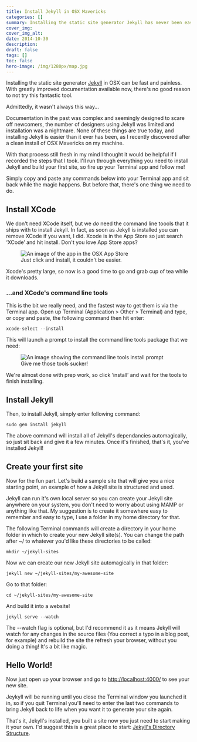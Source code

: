 ```yaml
---
title: Install Jekyll in OSX Mavericks
categories: [] 
summary: Installing the static site generator Jekyll has never been easier, this short tutorial will have you up an running in no time at all.
cover_img:
cover_img_alt:
date: 2014-10-30
description:
draft: false
tags: []
toc: false
hero-image: /img/1280px/map.jpg
---
```


Installing the static site generator <a href="http://jekyllrb.com/">Jekyll</a> in OSX can be fast and painless. With greatly improved documentation available now, there's no good reason to not try this fantastic tool.

Admittedly, it wasn't always this way…

Documentation in the past was complex and seemingly designed to scare off newcomers, the number of designers using Jekyll was limited and installation was a nightmare. None of these things are true today, and installing Jekyll is easier than it ever has been, as I recently discovered after a clean install of OSX Mavericks on my machine.

With that process still fresh in my mind I thought it would be helpful if I recorded the steps that I took. I'll run through everything you need to install Jekyll and build your first site, so fire up your Terminal app and follow me!

Simply copy and paste any commands below into your Terminal app and sit back while the magic happens. But before that, there's one thing we need to do.

## Install XCode

We don't need XCode itself, but we *do* need the command line toools that it ships with to install Jekyll. In fact, as soon as Jekyll is installed you can remove XCode if you want, I did. Xcode is  in the App Store so just search ‘XCode’ and hit install. Don't you love App Store apps?

<figure><img src="/img/xcode-on-appstore.jpg" alt="An image of the app in the OSX App Store">
<figcaption>Just click and install, it couldn't be easier.</figcaption>
</figure>

Xcode's pretty large, so now is a good time to go and grab cup of tea while it downloads.

### …and XCode's command line tools

This is the bit we really need, and the fastest way to get them is via the Terminal app. Open up Terminal (Application > Other > Terminal) and type, or copy and paste, the following command then hit enter:

	xcode-select --install

This will launch a prompt to install the command line tools package that we need:

<figure><img src="/img/commandline-tools-install.jpg" alt="An image showing the command line tools install prompt">
<figcaption>Give me those tools sucker!</figcaption>
</figure>

We're almost done with prep work, so click ‘install’ and wait for the tools to finish installing.

## Install Jekyll

Then, to install Jekyll, simply enter following command:

	sudo gem install jekyll

The above command will install all of Jekyll's dependancies automagically, so just sit back and give it a few minutes. Once it's finished, that's it, you've installed Jekyll!

## Create your first site

Now for the fun part. Let's build a sample site that will give you a nice starting point, an example of how a Jekyll site is structured and used.

Jekyll can run it's own local server so you can create your Jekyll site anywhere on your system, you don't need to worry about using MAMP or anything like that. My suggestion is to create it somewhere easy to remember and easy to type, I use a folder in my home directory for that.

The following Terminal commands will create a directory in your home folder in which to create your new Jekyll site(s). You can change the path after ~/ to whatever you'd like these directories to be called:

	mkdir ~/jekyll-sites

Now we can create our new Jekyll site automagically in that folder:

	jekyll new ~/jekyll-sites/my-awesome-site

Go to that folder:

	cd ~/jekyll-sites/my-awesome-site

And build it into a website!

	jekyll serve --watch

The --watch flag is optional, but I'd recommend it as it means Jekyll will watch for any changes in the source files (You correct a typo in a blog post, for example) and rebuild the site the refresh your browser, without you doing a thing! It's a bit like magic.

## Hello World!

Now just open up your browser and go to <a href="http://localhost:4000/">http://localhost:4000/</a> to see your new site.

Jeykyll will be running until you close the Terminal window you launched it in, so if you quit Terminal you'll need to enter the last two commands to bring Jekyll back to life when you want it to generate your site again.

That's it, Jekyll's installed, you built a site now you just need to start making it your own. I'd suggest this is a great place to start: [Jekyll's Directory Structure](http://jekyllrb.com/docs/structure/).
